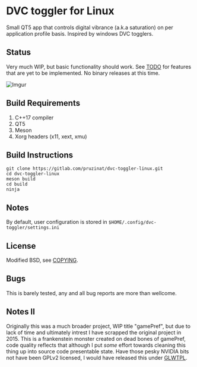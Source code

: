# DVC toggler for Linux

Small QT5 app that controls digital vibrance (a.k.a saturation) on per application
profile basis. Inspired by windows DVC togglers.

## Status

Very much WIP, but basic functionality should work.
See [TODO](TODO) for features that are yet to be implemented.
No binary releases at this time.


![Imgur](https://i.imgur.com/71BCMcm.png)

## Build Requirements
1. C++17 compiler
2. QT5
3. Meson
4. Xorg headers (x11, xext, xmu)

## Build Instructions
```
git clone https://gitlab.com/pruzinat/dvc-toggler-linux.git
cd dvc-toggler-linux
meson build
cd build
ninja
```

## Notes

By default, user configuration is stored in ```$HOME/.config/dvc-toggler/settings.ini```

## License

Modified BSD, see [COPYING](COPYING).

## Bugs

This is barely tested, any and all bug reports are more than wellcome.

## Notes II

Originally this was a much broader project, WIP title "gamePref", but due to lack of time and ultimately intrest
I have scrapped the original project in 2015. This is a frankenstein monster created on dead bones of gamePref,
code quality reflects that although I put _some_ effort towards cleaning this thing up into source code presentable state.
Have those pesky NVIDIA bits not have been GPLv2 licensed, I would have released this under [GLWTPL](https://github.com/me-shaon/GLWTPL/blob/master/LICENSE).
